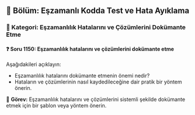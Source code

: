 ## 📘 Bölüm: Eşzamanlı Kodda Test ve Hata Ayıklama  
### 🔹 Kategori: Eşzamanlılık Hatalarını ve Çözümlerini Dokümante Etme  
#### ❓ Soru 1150: Eşzamanlılık hatalarını ve çözümlerini dokümante etme

Aşağıdakileri açıklayın:

- Eşzamanlılık hatalarını dokümante etmenin önemi nedir?
- Hataların ve çözümlerinin nasıl kaydedileceğine dair pratik bir yöntem önerin.

🔧 **Görev:** Eşzamanlılık hatalarını ve çözümlerini sistemli şekilde dokümante etmek için bir şablon veya yöntem önerin.

